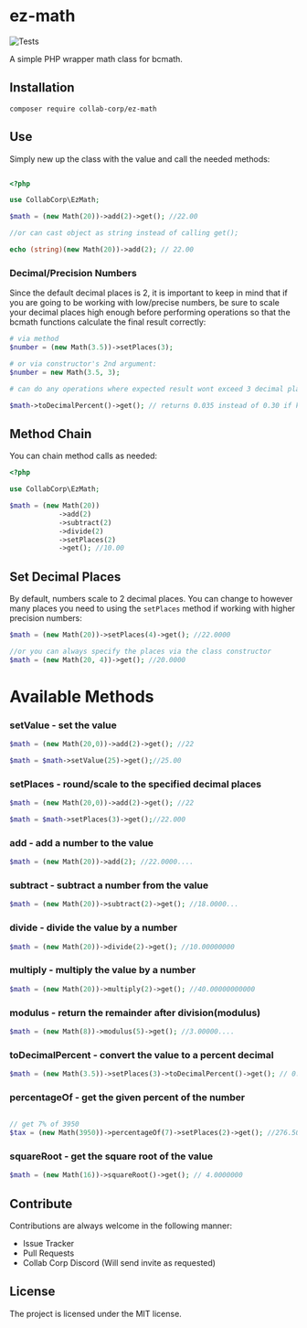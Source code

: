 # ez-math

![Tests](https://github.com/collab-corp/ez-math/actions/workflows/tests.yml/badge.svg)


A simple PHP wrapper math class for bcmath.

## Installation

`composer require collab-corp/ez-math`


## Use

Simply new up the class with the value and call the needed methods:

```php

<?php

use CollabCorp\EzMath;

$math = (new Math(20))->add(2)->get(); //22.00

//or can cast object as string instead of calling get();

echo (string)(new Math(20))->add(2); // 22.00

```
### Decimal/Precision Numbers

Since the default decimal places is 2, it is important to keep in mind that
if you are going to be working with low/precise numbers, be sure to scale your decimal places
high enough before performing operations so that the bcmath functions calculate the final result correctly:

```php
# via method
$number = (new Math(3.5))->setPlaces(3);

# or via constructor's 2nd argument:
$number = new Math(3.5, 3);

# can do any operations where expected result wont exceed 3 decimal places.

$math->toDecimalPercent()->get(); // returns 0.035 instead of 0.30 if kept the default 2 places.

```


## Method Chain

You can chain method calls as needed:

```php
<?php

use CollabCorp\EzMath;

$math = (new Math(20))
            ->add(2)
            ->subtract(2)
            ->divide(2)
            ->setPlaces(2)
            ->get(); //10.00

```



## Set Decimal Places

By default, numbers scale to 2 decimal places. You can change to however many places you need to using the `setPlaces` method if working with higher precision numbers:

```php
$math = (new Math(20))->setPlaces(4)->get(); //22.0000

//or you can always specify the places via the class constructor
$math = (new Math(20, 4))->get(); //20.0000

```

# Available Methods

### setValue - set the value

```php
$math = (new Math(20,0))->add(2)->get(); //22

$math = $math->setValue(25)->get();//25.00
```


### setPlaces - round/scale to the specified decimal places

```php
$math = (new Math(20,0))->add(2)->get(); //22

$math = $math->setPlaces(3)->get();//22.000
```

### add - add a number to the value

```php
$math = (new Math(20))->add(2); //22.0000....
```

### subtract - subtract a number from the value

```php
$math = (new Math(20))->subtract(2)->get(); //18.0000...
```

### divide - divide the value by a number

```php
$math = (new Math(20))->divide(2)->get(); //10.00000000
```

### multiply - multiply the value by a number

```php
$math = (new Math(20))->multiply(2)->get(); //40.00000000000
```

### modulus - return the remainder after division(modulus)

```php
$math = (new Math(8))->modulus(5)->get(); //3.00000....
```

### toDecimalPercent - convert the value to a percent decimal

```php
$math = (new Math(3.5))->setPlaces(3)->toDecimalPercent()->get(); // 0.035
```

### percentageOf - get the given percent of the number

```php

// get 7% of 3950
$tax = (new Math(3950))->percentageOf(7)->setPlaces(2)->get(); //276.50
```

### squareRoot - get the square root of the value

```php
$math = (new Math(16))->squareRoot()->get(); // 4.0000000
```

## Contribute

Contributions are always welcome in the following manner:

* Issue Tracker
* Pull Requests
* Collab Corp Discord (Will send invite as requested)


## License

The project is licensed under the MIT license.
